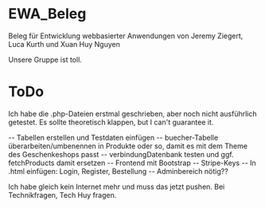 # EWA_Beleg
Beleg für Entwicklung webbasierter Anwendungen von Jeremy Ziegert, Luca Kurth und Xuan Huy Nguyen

Unsere Gruppe ist toll.

# ToDo
Ich habe die .php-Dateien erstmal geschrieben, aber noch nicht ausführlich getestet. Es sollte theoretisch klappen, but I can't guarantee it.


-- Tabellen erstellen und Testdaten einfügen
-- buecher-Tabelle überarbeiten/umbenennen in Produkte oder so, damit es mit dem Theme des Geschenkeshops passt
-- verbindungDatenbank testen und ggf. fetchProducts damit ersetzen
-- Frontend mit Bootstrap
-- Stripe-Keys
-- In .html einfügen: Login, Register, Bestellung
-- Adminbereich nötig??

Ich habe gleich kein Internet mehr und muss das jetzt pushen. Bei Technikfragen, Tech Huy fragen.